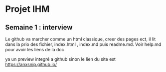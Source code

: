 # Projet IHM

## Semaine 1 : interview

Le github va marcher comme un html classique, creer des pages ect, il lit dans la prio des fichier, index.html , index.md puis readme.md.
Voir help.md pour avoir les liens de la doc

ya un preview integré a github
sinon le lien du site est https://anxsnip.github.io/
